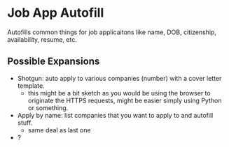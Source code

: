 # Job App Autofill
Autofills common things for job applicaitons like name, DOB, citizenship, availability, resume, etc.

## Possible Expansions
- Shotgun: auto apply to various companies (number) with a cover letter template.
	- this might be a bit sketch as you would be using the browser to originate the HTTPS requests, might be easier simply using Python or something.
- Apply by name: list companies that you want to apply to and autofill stuff.
	- same deal as last one
- ?

